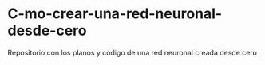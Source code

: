 # C-mo-crear-una-red-neuronal-desde-cero
Repositorio con los planos y código de una red neuronal creada desde cero
